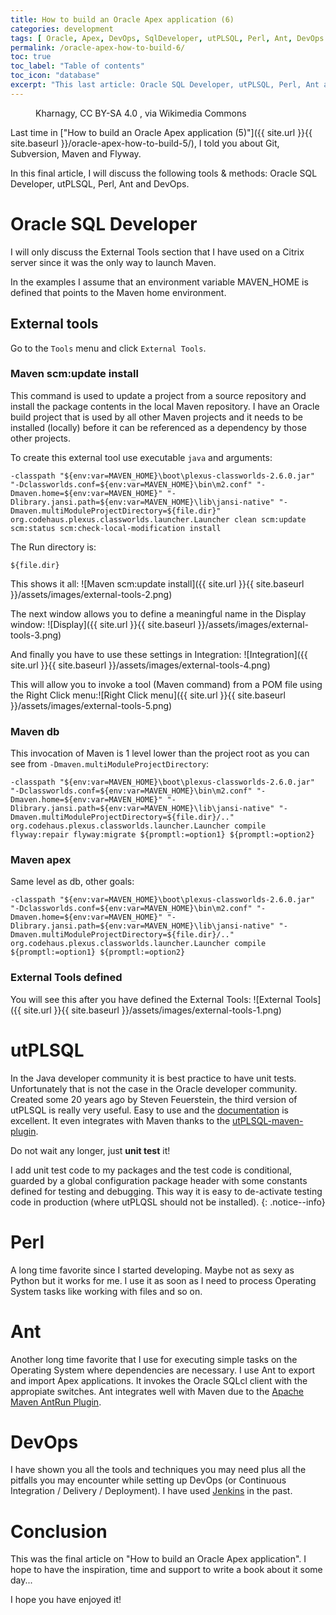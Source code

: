 ```yaml
---
title: How to build an Oracle Apex application (6)
categories: development
tags: [ Oracle, Apex, DevOps, SqlDeveloper, utPLSQL, Perl, Ant, DevOps ]
permalink: /oracle-apex-how-to-build-6/
toc: true
toc_label: "Table of contents"
toc_icon: "database"
excerpt: "This last article: Oracle SQL Developer, utPLSQL, Perl, Ant and DevOps."
---
```


<figure class="centered">
  <img src="{{ site.url }}{{ site.baseurl }}/assets/images/512px-Devops-toolchain.svg.png" alt="">
	<figcaption>Kharnagy, CC BY-SA 4.0 <https://creativecommons.org/licenses/by-sa/4.0>, via Wikimedia Commons</figcaption>
</figure>

Last time in ["How to build an Oracle Apex application (5)"]({{ site.url }}{{
site.baseurl }}/oracle-apex-how-to-build-5/), I told you about Git, Subversion, Maven and Flyway.

In this final article, I will discuss the following tools & methods: Oracle SQL Developer,
utPLSQL, Perl, Ant and DevOps.

# Oracle SQL Developer

I will only discuss the External Tools section that I have used on a Citrix
server since it was the only way to launch Maven.

In the examples I assume that an environment variable MAVEN_HOME is defined that points
to the Maven home environment. 

## External tools

Go to the `Tools` menu and click `External Tools`.

### Maven scm:update install

This command is used to update a project from a source repository and install
the package contents in the local Maven repository. I have an Oracle build project that is used
by all other Maven projects and it needs to be installed (locally) before it
can be referenced as a dependency by those other projects.

To create this external tool use executable `java` and arguments:

```
-classpath "${env:var=MAVEN_HOME}\boot\plexus-classworlds-2.6.0.jar" "-Dclassworlds.conf=${env:var=MAVEN_HOME}\bin\m2.conf" "-Dmaven.home=${env:var=MAVEN_HOME}" "-Dlibrary.jansi.path=${env:var=MAVEN_HOME}\lib\jansi-native" "-Dmaven.multiModuleProjectDirectory=${file.dir}" org.codehaus.plexus.classworlds.launcher.Launcher clean scm:update scm:status scm:check-local-modification install
```

The Run directory is:

```
${file.dir}
```

This shows it all: ![Maven scm:update install]({{ site.url }}{{ site.baseurl
}}/assets/images/external-tools-2.png)

The next window allows you to define a meaningful name in the Display window: ![Display]({{ site.url }}{{ site.baseurl
}}/assets/images/external-tools-3.png)

And finally you have to use these settings in Integration: ![Integration]({{ site.url }}{{ site.baseurl
}}/assets/images/external-tools-4.png)

This will allow you to invoke a tool (Maven command) from a POM file using the Right Click
menu:![Right Click menu]({{ site.url }}{{ site.baseurl }}/assets/images/external-tools-5.png)


### Maven db

This invocation of Maven is 1 level lower than the project root as you can see
from `-Dmaven.multiModuleProjectDirectory`:

```
-classpath "${env:var=MAVEN_HOME}\boot\plexus-classworlds-2.6.0.jar" "-Dclassworlds.conf=${env:var=MAVEN_HOME}\bin\m2.conf" "-Dmaven.home=${env:var=MAVEN_HOME}" "-Dlibrary.jansi.path=${env:var=MAVEN_HOME}\lib\jansi-native" "-Dmaven.multiModuleProjectDirectory=${file.dir}/.." org.codehaus.plexus.classworlds.launcher.Launcher compile flyway:repair flyway:migrate ${promptl:=option1} ${promptl:=option2}
```

### Maven apex

Same level as db, other goals:

```
-classpath "${env:var=MAVEN_HOME}\boot\plexus-classworlds-2.6.0.jar" "-Dclassworlds.conf=${env:var=MAVEN_HOME}\bin\m2.conf" "-Dmaven.home=${env:var=MAVEN_HOME}" "-Dlibrary.jansi.path=${env:var=MAVEN_HOME}\lib\jansi-native" "-Dmaven.multiModuleProjectDirectory=${file.dir}/.." org.codehaus.plexus.classworlds.launcher.Launcher compile ${promptl:=option1} ${promptl:=option2}
```

### External Tools defined

You will see this after you have defined the External Tools: ![External Tools]({{ site.url }}{{ site.baseurl }}/assets/images/external-tools-1.png)

# utPLSQL

In the Java developer community it is best practice to have unit
tests. Unfortunately that is not the case in the Oracle developer
community. Created some 20 years ago by Steven Feuerstein, the third version
of utPLSQL is really very useful. Easy to use and the
[documentation](http://utplsql.org/documentation/) is excellent. It even
integrates with Maven thanks to the
[utPLSQL-maven-plugin](https://github.com/utPLSQL/utPLSQL-maven-plugin).

Do not wait any longer, just **unit test** it!


I add unit test code to my packages and the test code is conditional, guarded
by a global configuration package header with some constants defined for
testing and debugging. This way it is easy to de-activate testing code in
production (where utPLQSL should not be installed).
{: .notice--info}

# Perl

A long time favorite since I started developing. Maybe not as sexy as Python
but it works for me. I use it as soon as I need to process Operating System tasks like
working with files and so on.

# Ant

Another long time favorite that I use for executing simple tasks on the Operating
System where dependencies are necessary. I use Ant to export and import Apex
applications. It invokes the Oracle SQLcl client with the appropiate
switches. Ant integrates well with Maven due to the [Apache Maven AntRun Plugin](https://maven.apache.org/plugins/maven-antrun-plugin/).

# DevOps

I have shown you all the tools and techniques you may need plus all the pitfalls
you may encounter while setting up DevOps (or Continuous Integration / Delivery /
Deployment). I have used [Jenkins](https://www.jenkins.io/doc/) in the past.

# Conclusion

This was the final article on "How to build an Oracle Apex application". I
hope to have the inspiration, time and support to write a book about it some day...

I hope you have enjoyed it!

